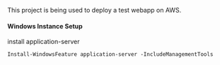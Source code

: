 This project is being used to deploy a test webapp on AWS.

#### Windows Instance Setup

install application-server

```posh
Install-WindowsFeature application-server -IncludeManagementTools
```
